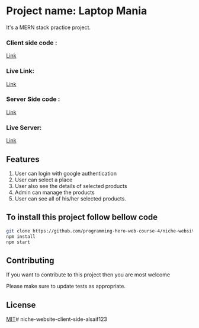 # Project name: Laptop Mania

It's a MERN stack practice project.

### Client side code : 
<a href="https://github.com/programming-hero-web-course-4/niche-website-client-side-alsaif123">Link</a>
### Live Link:  
<a href="https://laptop-mania.web.app/">Link</a>
### Server Side code : 
<a href="https://github.com/programming-hero-web-course-4/niche-website-server-side-alsaif123">Link</a> 

### Live Server:
<a href="https://secret-headland-63766.herokuapp.com/ ">Link</a> 

## Features

1. User can login with google authentication 
2. User can select a place 
3. User also see the details of selected products
4. Admin can manage the products
5. User can see all of his/her selected products.

## To install this project follow bellow code  

```bash 
git clone https://github.com/programming-hero-web-course-4/niche-website-client-side-alsaif123
npm install
npm start
```

## Contributing
If you want to contribute to this project then you are most welcome

Please make sure to update tests as appropriate.

## License
[MIT](https://choosealicense.com/licenses/mit/)# niche-website-client-side-alsaif123


